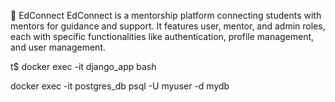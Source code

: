 🚀 EdConnect
EdConnect is a mentorship platform connecting students with mentors for guidance and support. It features user, mentor, and admin roles, each with specific functionalities like authentication, profile management, and user management.

t$ docker exec -it django_app bash

 docker exec -it postgres_db psql -U myuser -d mydb